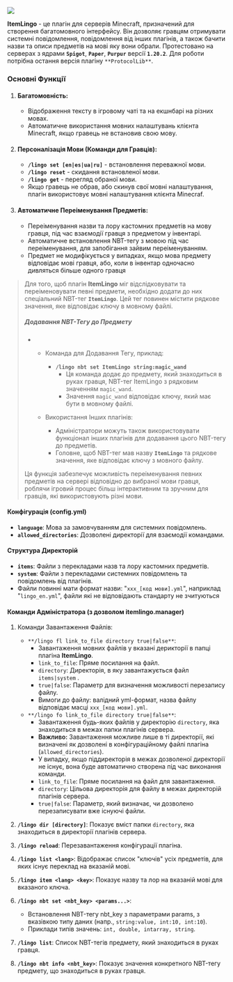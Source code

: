 ![](https://app.anh.ink/images/ItemLingoLogo.png)

**ItemLingo** - це плагін для серверів Minecraft, призначений для створення багатомовного інтерфейсу. Він дозволяє гравцям отримувати системні повідомлення, повідомлення від інших плагінів, а також бачити назви та описи предметів на мові яку вони обрали. Протестовано на серверах з ядрами **`Spigot`**, **`Paper`**, **`Purpur`** версії **`1.20.2`**. Для роботи потрібна остання версія плагіну `**ProtocolLib**`.

### Основні Функції

1.  #### Багатомовність:

    *   Відображення тексту в ігровому чаті та на екшнбарі на різних мовах.
    *   Автоматичне використання мовних налаштувань клієнта Minecraft, якщо гравець не встановив свою мову.
2.  #### Персоналізація Мови (Команди для Гравців):

    *   **`/lingo set [en|es|ua|ru]`** - встановлення переважної мови.
    *   **`/lingo reset`** - скидання встановленої мови.
    *   **`/lingo get`** - перегляд обраної мови.
    *   Якщо гравець  не обрав, або скинув свої мовні налаштування, плагін  використовує мовні налаштування клієнта Minecraf.
3.  #### Автоматичне Переіменування Предметів:

    *   Переіменування назви та лору кастомних предметів на мову гравця, під час взаємодії гравця з предметом у інвентарі.
    *   Автоматичне встановлення NBT-тегу з мовою під час переіменування, для запобігання зайвим переіменуванням.
    *   Предмет не модифікується у випадках, якщо мова предмету відповідає мові гравця, або, коли в інвентар одночасно дивляться більше одного гравця

> Для того, щоб плагін **ItemLingo** міг відслідковувати та переіменовувати певні предмети, необхідно додати до них спеціальний NBT-тег **`ItemLingo`**. Цей тег повинен містити рядкове значення, яке відповідає ключу в мовному файлі.
> 
> ##### Додавання NBT-Тегу до Предмету
> 
> *   *   Команда для Додавання Тегу, приклад:
>         
>         
>         *   **`/lingo nbt set ItemLingo string:magic_wand`**
>             *   Ця команда додає до предмету, який знаходиться в руках гравця, NBT-тег ItemLingo з рядковим значенням `magic_wand`.
>             *   Значення `magic_wand` відповідає ключу, який має бути в мовному файлі.
>     *   Використання Інших плагінів:
>         
>         
>         *   Адміністратори можуть також використовувати функціонал інших плагінів для додавання цього NBT-тегу до предметів.
>         *   Головне, щоб NBT-тег мав назву **`ItemLingo`** та рядкове значення, яке відповідає ключу з мовного файлу.
> 
> Ця функція забезпечує можливість переіменування певних предметів на сервері відповідно до вибраної мови гравця, роблячи ігровий процес більш інтерактивним та зручним для гравців, які використовують різні мови.

#### Конфігурація (config.yml)

*   **`language`**: Мова за замовчуванням для системних повідомлень.
*   **`allowed_directories`**: Дозволені директорії для взаємодії командами.

#### Структура Директорій

*   **`items`**: Файли з перекладами назв та лору кастомних предметів.
*   **`system`**: Файли з перекладами системних повідомлень та повідомлень від плагінів.
*   Файли повинні мати формат назви: "`xxx_[код мови].yml`", наприклад "`lingo_en.yml`", файли які не відповідають стандарту не зчитуються

#### Команди Адміністратора (з дозволом itemlingo.manager)

1.  Команди Завантаження Файлів:

    *   `**/lingo fl link_to_file directory true|false**`:
        *   Завантаження мовних файлів у вказані дерикторії в папці плагіна **ItemLingo**.
        *   `link_to_file`: Пряме посилання на файл.
        *   `directory`: Директорія, в яку завантажується файл `items|system` .
        *   `true|false`: Параметр для визначення можливості перезапису файлу.
        *   Вимоги до файлу: валідний yml-формат, назва файлу відповідає масці `xxx_[код мови].yml`.
    *   `**/lingo fo link_to_file directory true|false**`:
        *   Завантаження будь-яких файлів у директорію `directory`, яка знаходиться в межах папки плагінів сервера.
        *   <span style="border: 0px solid #d9d9e3; box-sizing: border-box; --tw-border-spacing-x: 0; --tw-border-spacing-y: 0; --tw-translate-x: 0; --tw-translate-y: 0; --tw-rotate: 0; --tw-skew-x: 0; --tw-skew-y: 0; --tw-scale-x: 1; --tw-scale-y: 1; --tw-scroll-snap-strictness: proximity; --tw-ring-offset-width: 0px; --tw-ring-offset-color: #fff; --tw-ring-color: rgba(69,89,164,.5); --tw-ring-offset-shadow: 0 0 transparent; --tw-ring-shadow: 0 0 transparent; --tw-shadow: 0 0 transparent; --tw-shadow-colored: 0 0 transparent; font-weight: 600; color: var(--tw-prose-bold);">Важливо:</span> Завантаження можливе лише в ті директорії, які визначені як дозволені в конфігураційному файлі плагіна (`allowed_directories`).
        *   У випадку, якщо піддиректорія в межах дозволеної директорії не існує, вона буде автоматично створена під час виконання команди.
        *   `link_to_file`: Пряме посилання на файл для завантаження.
        *   `directory`: Цільова директорія для файлу в межах директорій плагінів сервера.
        *   `true|false`: Параметр, який визначає, чи дозволено перезаписувати вже існуючі файли.
2.  **`/lingo dir [directory]`**: Показує вміст папки `directory`, яка знаходиться в директорії плагінів сервера.

3.  **`/lingo reload`**: Перезавантаження конфігурації плагіна.

4.  **`/lingo list <lang>`**: Відображає список "ключів" усіх предметів, для яких існує переклад на вказаній мові.

5.  **`/lingo item <lang> <key>`**: Показує назву та лор на вказаній мові для вказаного ключа.

6.  **`/lingo nbt set <nbt_key> <params...>`**:

    *   Встановлення NBT-тегу nbt_key з параметрами params, з вказівкою типу даних (напр., `string:value, int:10, int:10`).
    *   Приклади типів значень: `int, double, intarray, string`.
7.  **`/lingo list`**: Список NBT-тегів предмету, який знаходиться в руках гравця.

8.  **`/lingo nbt info <nbt_key>`**: Показує значення конкретного NBT-тегу предмету, що знаходиться в руках гравця.
